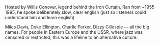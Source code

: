 Hosted by Willis Conover, legend behind the Iron Curtain. Ran from ~1955-1995, he spoke deliberately slow, clear english (just so listeners could understand him and learn english).

Miles Davis, Duke Ellington, Charlie Parker, Dizzy Gillespie — all the big names. For people in Eastern Europe and the USSR, where jazz was censored or restricted, this was a lifeline to an alternative culture.

